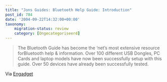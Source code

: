 ```yaml
---
title: "Jons Guides: Bluetooth Help Guide: Introduction"
post_id: 784
date: '2004-09-22T14:32:00+00:00'
taxonomy:
    migration-status: review
    category: [Ongecategoriseerd]
---
```

> The Bluetooth Guide has become the ‘net’s most extensive resource forBluetooth help & information. Over 100 different USB Dongles, PC Cards and laptop models have now been successfully setup with this guide. Over 50 devices have already been successfully tested.

Via [Engadget](https://web.archive.org/web/20050207105915/http://www.engadget.com/entry/7784671702402114/)